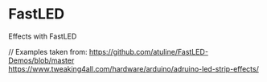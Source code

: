 # FastLED
Effects with FastLED

// Examples taken from:
https://github.com/atuline/FastLED-Demos/blob/master
https://www.tweaking4all.com/hardware/arduino/adruino-led-strip-effects/

